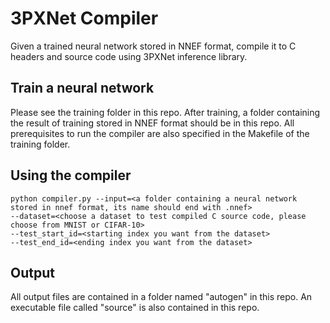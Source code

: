 # 3PXNet Compiler

Given a trained neural network stored in NNEF format, compile it to C headers and source code using 3PXNet inference library.

## Train a neural network

Please see the training folder in this repo. After training, a folder containing the result of training stored in NNEF format should be in this repo.
All prerequisites to run the compiler are also specified in the Makefile of the training folder.

## Using the compiler

```
python compiler.py --input=<a folder containing a neural network stored in nnef format, its name should end with .nnef> 
--dataset=<choose a dataset to test compiled C source code, please choose from MNIST or CIFAR-10>
--test_start_id=<starting index you want from the dataset>
--test_end_id=<ending index you want from the dataset>
```

## Output

All output files are contained in a folder named "autogen" in this repo.
An executable file called "source" is also contained in this repo.
